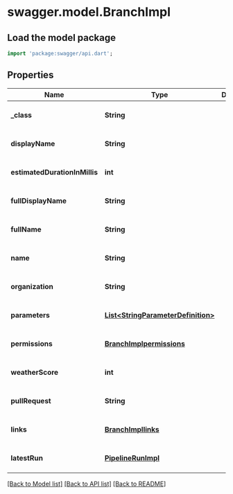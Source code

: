 # swagger.model.BranchImpl

## Load the model package
```dart
import 'package:swagger/api.dart';
```

## Properties
Name | Type | Description | Notes
------------ | ------------- | ------------- | -------------
**_class** | **String** |  | [optional] [default to null]
**displayName** | **String** |  | [optional] [default to null]
**estimatedDurationInMillis** | **int** |  | [optional] [default to null]
**fullDisplayName** | **String** |  | [optional] [default to null]
**fullName** | **String** |  | [optional] [default to null]
**name** | **String** |  | [optional] [default to null]
**organization** | **String** |  | [optional] [default to null]
**parameters** | [**List&lt;StringParameterDefinition&gt;**](StringParameterDefinition.md) |  | [optional] [default to []]
**permissions** | [**BranchImplpermissions**](BranchImplpermissions.md) |  | [optional] [default to null]
**weatherScore** | **int** |  | [optional] [default to null]
**pullRequest** | **String** |  | [optional] [default to null]
**links** | [**BranchImpllinks**](BranchImpllinks.md) |  | [optional] [default to null]
**latestRun** | [**PipelineRunImpl**](PipelineRunImpl.md) |  | [optional] [default to null]

[[Back to Model list]](../README.md#documentation-for-models) [[Back to API list]](../README.md#documentation-for-api-endpoints) [[Back to README]](../README.md)


